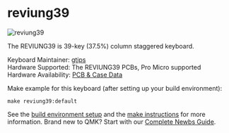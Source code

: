 # reviung39

![reviung39](https://github.com/gtips/reviung/blob/master/reviung39/image/REVIUNG39-1.jpg)

The REVIUNG39 is 39-key (37.5%) column staggered keyboard.

Keyboard Maintainer: [gtips](https://github.com/gtips)  
Hardware Supported: The REVIUNG39 PCBs, Pro Micro supported  
Hardware Availability: [PCB & Case Data](https://github.com/gtips/reviung)  

Make example for this keyboard (after setting up your build environment):

    make reviung39:default

See the [build environment setup](https://docs.qmk.fm/#/getting_started_build_tools) and the [make instructions](https://docs.qmk.fm/#/getting_started_make_guide) for more information. Brand new to QMK? Start with our [Complete Newbs Guide](https://docs.qmk.fm/#/newbs).
